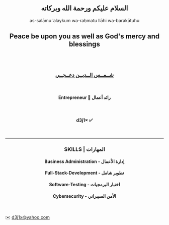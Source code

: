 <h2 align="center">  السلام عليكم ورحمة الله وبركاته </h2>

<p align="center">as-salāmu ʿalaykum wa-raḥmatu llāhi wa-barakātuhu </p>

<h2 align="center">  Peace be upon you as well as God's mercy and blessings </h2>

<br/>
<br/>

<h3  align="center"><a href="https://chamseddinedaaji.tn" target="_blank">شــمــس الــديــن دعــجــي</a></h3>

<br/>

<h4 align="center">Entrepreneur 💼  رائد أعمال</h4> 

<br/>

<h4 align="center"> d3j1× ✅</h4>

<br/>

-----




<h3 align="center">SKILLS | المهارات</h3>

<h4 align="center">Business Administration - إدارة الأعمال</h4>

<h4 align="center">Full-Stack-Development - تطوير شامل</h4>

<h4 align="center">Software-Testing - اختبار البرمجيات</h4>

<h4 align="center">Cybersecurity - الأمن السيبراني</h4>




<br/>


  ✉️    <d3j1x@yahoo.com> 







<!---
d3j1x/d3j1x is a ✨ special ✨ repository because its `README.md` (this file) appears on your GitHub profile.
You can click the Preview link to take a look at your changes.
--->
